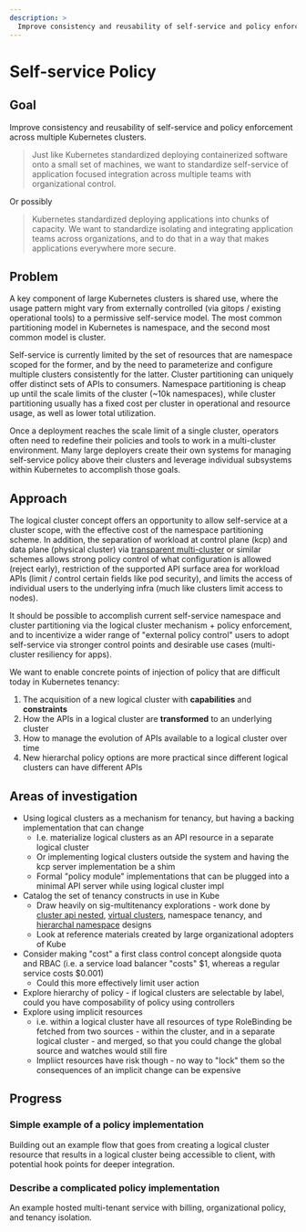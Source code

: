 ```yaml
---
description: >
  Improve consistency and reusability of self-service and policy enforcement across multiple Kubernetes clusters.
---
```


# Self-service Policy

## Goal

Improve consistency and reusability of self-service and policy enforcement across multiple Kubernetes clusters.

> Just like Kubernetes standardized deploying containerized software onto a small set of machines, we want to standardize self-service of application focused integration across multiple teams with organizational control.

Or possibly

> Kubernetes standardized deploying applications into chunks of capacity.  We want to standardize isolating and integrating application teams across organizations, and to do that in a way that makes applications everywhere more secure.

## Problem

A key component of large Kubernetes clusters is shared use, where the usage pattern might vary from externally controlled (via gitops / existing operational tools) to a permissive self-service model.  The most common partitioning model in Kubernetes is namespace, and the second most common model is cluster.

Self-service is currently limited by the set of resources that are namespace scoped for the former, and by the need to parameterize and configure multiple clusters consistently for the latter. Cluster partitioning can uniquely offer distinct sets of APIs to consumers. Namespace partitioning is cheap up until the scale limits of the cluster (~10k namespaces), while cluster partitioning usually has a fixed cost per cluster in operational and resource usage, as well as lower total utilization.

Once a deployment reaches the scale limit of a single cluster, operators often need to redefine their policies and tools to work in a multi-cluster environment. Many large deployers create their own systems for managing self-service policy above their clusters and leverage individual subsystems within Kubernetes to accomplish those goals.

## Approach

The logical cluster concept offers an opportunity to allow self-service at a cluster scope, with the effective cost of the namespace partitioning scheme. In addition, the separation of workload at control plane (kcp) and data plane (physical cluster) via [transparent multi-cluster](transparent-multi-cluster.md) or similar schemes allows strong policy control of what configuration is allowed (reject early), restriction of the supported API surface area for workload APIs (limit / control certain fields like pod security), and limits the access of individual users to the underlying infra (much like clusters limit access to nodes).

It should be possible to accomplish current self-service namespace and cluster partitioning via the logical cluster mechanism + policy enforcement, and to incentivize a wider range of "external policy control" users to adopt self-service via stronger control points and desirable use cases (multi-cluster resiliency for apps).

We want to enable concrete points of injection of policy that are difficult today in Kubernetes tenancy:

1. The acquisition of a new logical cluster with **capabilities** and **constraints**
2. How the APIs in a logical cluster are **transformed** to an underlying cluster
3. How to manage the evolution of APIs available to a logical cluster over time
4. New hierarchal policy options are more practical since different logical clusters can have different APIs

## Areas of investigation

* Using logical clusters as a mechanism for tenancy, but having a backing implementation that can change
  * I.e. materialize logical clusters as an API resource in a separate logical cluster
  * Or implementing logical clusters outside the system and having the kcp server implementation be a shim
  * Formal "policy module" implementations that can be plugged into a minimal API server while using logical cluster impl
* Catalog the set of tenancy constructs in use in Kube
  * Draw heavily on sig-multitenancy explorations - work done by [cluster api nested](https://github.com/kubernetes-sigs/cluster-api-provider-nested/tree/main/virtualcluster), [virtual clusters](https://github.com/kubernetes-sigs/cluster-api-provider-nested/tree/main/virtualcluster), namespace tenancy, and [hierarchal namespace](https://github.com/kubernetes-sigs/hierarchical-namespaces) designs
  * Look at reference materials created by large organizational adopters of Kube
* Consider making "cost" a first class control concept alongside quota and RBAC (i.e. a service load balancer "costs" $1, whereas a regular service costs $0.001)
  * Could this more effectively limit user action
* Explore hierarchy of policy - if logical clusters are selectable by label, could you have composability of policy using controllers
* Explore using implicit resources
  * i.e. within a logical cluster have all resources of type RoleBinding be fetched from two sources - within the cluster, and in a separate logical cluster - and merged, so that you could change the global source and watches would still fire
  * Impliict resources have risk though - no way to "lock" them so the consequences of an implicit change can be expensive

## Progress

### Simple example of a policy implementation

Building out an example flow that goes from creating a logical cluster resource that results in a logical cluster being accessible to client, with potential hook points for deeper integration.

### Describe a complicated policy implementation

An example hosted multi-tenant service with billing, organizational policy, and tenancy isolation.
